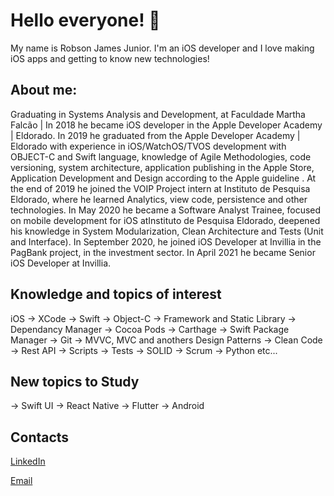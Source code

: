 # Hello everyone! 👋

My name is Robson James Junior.
I'm an iOS developer and I love making iOS apps and getting to know new technologies!

## About me:

Graduating in Systems Analysis and Development, at Faculdade Martha Falcão | In 2018 he became iOS developer in the Apple Developer Academy | Eldorado. In 2019 he graduated from the Apple Developer Academy | Eldorado with experience in iOS/WatchOS/TVOS development with OBJECT-C and Swift language, knowledge of Agile Methodologies, code versioning, system architecture, application publishing in the Apple Store, Application Development and Design according to the Apple guideline . At the end of 2019 he joined the VOIP Project intern at Instituto de Pesquisa Eldorado, where he learned Analytics, view code, persistence and other technologies. In May 2020 he became a Software Analyst Trainee, focused on mobile development for iOS atInstituto de Pesquisa Eldorado, deepened his knowledge in System Modularization, Clean Architecture and Tests (Unit and Interface). In September 2020, he joined iOS Developer at Invillia in the PagBank project, in the investment sector. In April 2021 he became Senior iOS Developer at Invillia. 

## Knowledge and topics of interest
iOS
-> XCode
-> Swift
-> Object-C
-> Framework and Static Library
-> Dependancy Manager
-> Cocoa Pods
-> Carthage
-> Swift Package Manager
-> Git
-> MVVC, MVC and anothers Design Patterns
-> Clean Code
-> Rest API
-> Scripts
-> Tests
-> SOLID
-> Scrum
-> Python
etc...
## New topics to Study
-> Swift UI
-> React Native
-> Flutter
-> Android

## Contacts
[LinkedIn](https://www.linkedin.com/in/robson-james-44a633127)

[Email](mailto:james.robson.junior@gmail.com)
